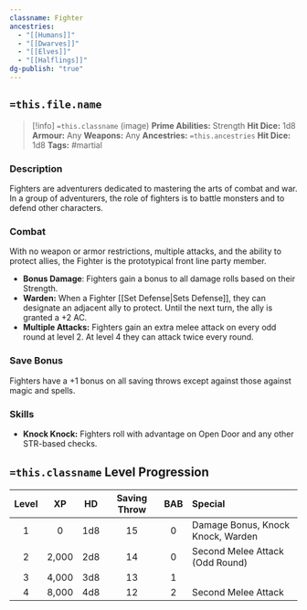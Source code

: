 ```yaml
---
classname: Fighter
ancestries:
  - "[[Humans]]"
  - "[[Dwarves]]"
  - "[[Elves]]"
  - "[[Halflings]]"
dg-publish: "true"
---
```


## `=this.file.name`

 >[!info] `=this.classname`  (image)
**Prime Abilities:** Strength
**Hit Dice:** 1d8
**Armour:** Any
**Weapons:** Any
**Ancestries:** `=this.ancestries`
**Hit Dice:** 1d8
**Tags:** #martial

    
### Description
Fighters are adventurers dedicated to mastering the arts of combat and war. In a group of adventurers, the role of fighters is to battle monsters and to defend other characters.


### Combat
With no weapon or armor restrictions, multiple attacks, and the ability to protect allies, the Fighter is the prototypical front line party member.

- **Bonus Damage**: Fighters gain a bonus to all damage rolls based on their Strength.
- **Warden:** When a Fighter [[Set Defense|Sets Defense]], they can designate an adjacent ally to protect. Until the next turn, the ally is granted a +2 AC.
- **Multiple Attacks:** Fighters gain an extra melee attack on every odd round at level 2. At level 4 they can attack twice every round.
  

### Save Bonus
Fighters have a +1 bonus on all saving throws except against those against magic and spells.

### Skills

- **Knock Knock:** Fighters roll with advantage on Open Door and any other STR-based checks.


## `=this.classname` Level Progression


| Level |  XP   | HD  | Saving Throw | BAB | Special                           | 
|:-----:|:-----:|:---:|:------------:|:---:|:--------------------------------- |
|   1   |   0   | 1d8 |      15      |  0  | Damage Bonus, Knock Knock, Warden |
|   2   | 2,000 | 2d8 |      14      |  0  | Second Melee Attack (Odd Round)   |
|   3   | 4,000 | 3d8 |      13      |  1  |                                   |
|   4   | 8,000 | 4d8 |      12      |  2  | Second Melee Attack               |

